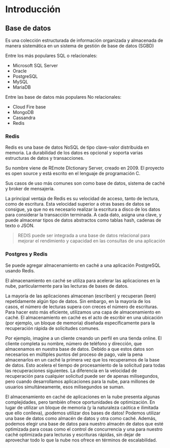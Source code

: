 # Introducción

## Base de datos
Es una colección estructurada de información organizada y almacenada de manera sistemática en un sistema de gestión de base de datos (SGBD)

Entre los más populares SQL o relacionales:

- Microsoft SQL Server
- Oracle
- PostgreSQL
- MySQL
- MariaDB

Entre las base de datos más populares No relacionales:

- Cloud Fire base
- MongoDB
- Cassandra
- Redis

### Redis

Redis es una base de datos NoSQL de tipo clave-valor distribuida en memoria. La durabilidad de los datos es opcional y soporta varias estructuras de datos y transacciones.

Su nombre viene de REmote DIctionary Server, creado en 2009. El proyecto es open source y está escrito en el lenguaje de programación C.

Sus casos de uso más comunes son como base de datos, sistema de caché y broker de mensajería.

La principal ventaja de Redis es su velocidad de acceso, tanto de lectura, como de escritura. Esta velocidad superior a otras bases de datos se consigue, ya que no es necesario realizar la escritura a disco de los datos para considerar la transacción terminada. A cada dato, asigna una clave, y puede almacenar tipos de datos abstractos como tablas hash, cadenas de texto o JSON.

> REDIS puede ser integrada a una base de datos relacional para mejorar el rendimiento y capacidad en las consultas de una aplicación

### Postgres y Redis

Se puede agregar almacenamiento en caché a una aplicación PostgreSQL usando Redis.

El almacenamiento en caché se utiliza para acelerar las aplicaciones en la nube, particularmente para las lecturas de bases de datos.

La mayoría de las aplicaciones almacenan (escriben) y recuperan (leen) repetidamente algún tipo de datos. Sin embargo, en la mayoría de los casos, el número de lecturas supera con creces el número de escrituras. Para hacer esto más eficiente, utilizamos una capa de almacenamiento en caché. El almacenamiento en caché es el acto de escribir en una ubicación (por ejemplo, un bloque de memoria) diseñada específicamente para la recuperación rápida de solicitudes comunes.

Por ejemplo, imagine a un cliente creando un perfil en una tienda online. El cliente completa su nombre, número de teléfono y dirección, que almacenamos en nuestra base de datos. Debido a que estos datos son necesarios en múltiples puntos del proceso de pago, vale la pena almacenarlos en un caché la primera vez que los recuperamos de la base de datos. Esto acelera el tiempo de procesamiento de la solicitud para todas las recuperaciones siguientes. La diferencia en la velocidad de recuperación para cualquier solicitud puede ser de apenas milisegundos, pero cuando desarrollamos aplicaciones para la nube, para millones de usuarios simultáneamente, esos milisegundos se suman.

El almacenamiento en caché de aplicaciones en la nube presenta algunas complejidades, pero también ofrece oportunidades de optimización. En lugar de utilizar un bloque de memoria (y la naturaleza caótica e ilimitada que ello conlleva), ¡podemos utilizar dos bases de datos! Podemos utilizar una base de datos como almacén de datos y otra como caché. Además, podemos elegir una base de datos para nuestro almacén de datos que esté optimizada para cosas como el control de concurrencia y una para nuestro caché optimizada para lecturas y escrituras rápidas, sin dejar de aprovechar todo lo que la nube nos ofrece en términos de escalabilidad.